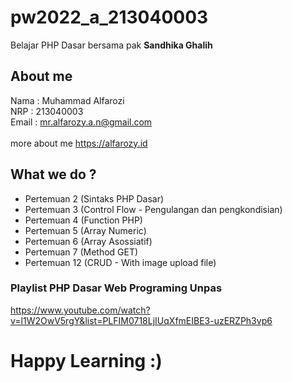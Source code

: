 # pw2022_a_213040003
Belajar PHP Dasar bersama pak <b>Sandhika Ghalih</b>

## About me
Nama  : Muhammad Alfarozi <br>
NRP   : 213040003 <br>
Email : mr.alfarozy.a.n@gmail.com<br>
<br>
more about me https://alfarozy.id

## What we do ?
 - Pertemuan 2 (Sintaks PHP Dasar) 
 - Pertemuan 3 (Control Flow - Pengulangan dan pengkondisian)
 - Pertemuan 4 (Function PHP)
 - Pertemuan 5 (Array Numeric)
 - Pertemuan 6 (Array Asossiatif)
 - Pertemuan 7 (Method GET)
 - Pertemuan 12 (CRUD - With image upload file)


### Playlist PHP Dasar Web Programing Unpas
 https://www.youtube.com/watch?v=l1W2OwV5rgY&list=PLFIM0718LjIUqXfmEIBE3-uzERZPh3vp6 
 
 # Happy Learning :)
